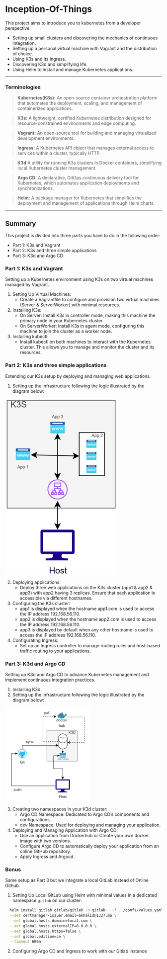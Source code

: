 # Inception-Of-Things

This project aims to introduce you to kubernetes from a developer perspective.
- Setting up small clusters and discovering the mechanics of continuous integration.
- Setting up a personal virtual machine with Vagrant and the distribution of choice.
- Using K3s and its Ingress.
- Discovering K3d and simplifying life.
- Using Helm to install and manage Kubernetes applications.
---
 ### Terminologies
  > **Kubernetes(K8s):** An open-source container orchestration platform that automates the deployment, scaling, and management of containerized applications.
  
  > **K3s:** A lightweight, certified Kubernetes distribution designed for resource-constrained environments and edge computing.
  
  > **Vagrant:** An open-source tool for building and managing virtualized development environments.
   
  > **Ingress:** A Kubernetes API object that manages external access to services within a cluster, typically HTTP.
   
  > **K3d** A utility for running K3s clusters in Docker containers, simplifying local Kubernetes cluster management.
   
  > **Argo CD:** A declarative, GitOps continuous delivery tool for Kubernetes, which automates application deployments and synchronizations.
  
  > **Helm:** A package manager for Kubernetes that simplifies the deployment and management of applications through Helm charts.
---

## Summary
This project is divided into three parts you have to do in the following order:
- Part 1: K3s and Vagrant
- Part 2: K3s and three simple applications
- Part 3: K3d and Argo CD

### Part 1: K3s and Vagrant
  Setting up a Kubernetes environment using K3s on two virtual machines managed by Vagrant.
  1. Setting Up Virtual Machines:
     - Create a Vagrantfile to configure and provision two virtual machines (Server & ServerWorker) with minimal resources.
  3. Installing K3s:
     - On Server: Install K3s in controller mode, making this machine the primary node in your Kubernetes cluster.
     - On ServerWorker: Install K3s in agent mode, configuring this machine to join the cluster as a worker node.
  5. Installing kubectl:
     - Install kubectl on both machines to interact with the Kubernetes cluster. This allows you to manage and monitor the cluster and its resources.

### Part 2: K3s and three simple applications
  Extending our K3s setup by deploying and managing web applications.

  1. Setting up the infrastructure following the logic illustrated by the diagram below:

![part2_infra](https://github.com/EniddeallA/Inception-Of-Things/blob/main/part2_infra.png)
  
  2. Deploying applications:
     - Deploy three web applications on the K3s cluster (app1 & app2 & app3) with app2 having 3 replicas. Ensure that each application is accessible via different hostnames.
  3. Configuring the K3s cluster:
     - app1 is displayed when the hostname app1.com is used to access the IP address 192.168.56.110.
     - app2 is displayed when the hostname app2.com is used to access the IP address 192.168.56.110.
     - app3 is displayed by default when any other hostname is used to access the IP address 192.168.56.110.
  5. Configurating Ingress:
     - Set up an Ingress controller to manage routing rules and host-based traffic routing to your applications.
### Part 3: K3d and Argo CD
  Setting up K3d and Argo CD to advance Kubernetes management and implement continuous integration practices.

  1. Installing K3d.
  2. Setting up the infrastructure following the logic illustrated by the diagram below:

![part3_infra](https://github.com/EniddeallA/Inception-Of-Things/blob/main/part3_infra.png)

  3. Creating two namespaces in your K3d cluster:
      - Argo CD Namespace: Dedicated to Argo CD’s components and configurations.
      - dev Namespace: Used for deploying and managing your application.
  4. Deploying and Managing Application with Argo CD:
     - Use an application from Dockerhub or Create your own docker image with two versions.
     - Configure Argo CD to automatically deploy your application from an online GitHub repository.
     - Apply Ingress and Argocd.

### Bonus
  Same setup as Part 3 but we integrate a local GitLab instead of Online Github.
  1. Setting Up Local GitLab using Helm with minimal values in a dedicated namespace ```gitlab``` on our cluster:
  ```bash
    helm install gitlab gitlab/gitlab -n gitlab   -f ../confs/values.yaml \
    --set certmanager-issuer.email=akhalid@1337.ma \
    --set global.hosts.domain=local.com \
    --set global.hosts.externalIP=0.0.0.0 \
    --set global.hosts.https=false \
    --set global.edition=ce \
    --timeout 600m
  ```
  2. Configuring Argo CD and Ingress to work with our Gitlab instance
